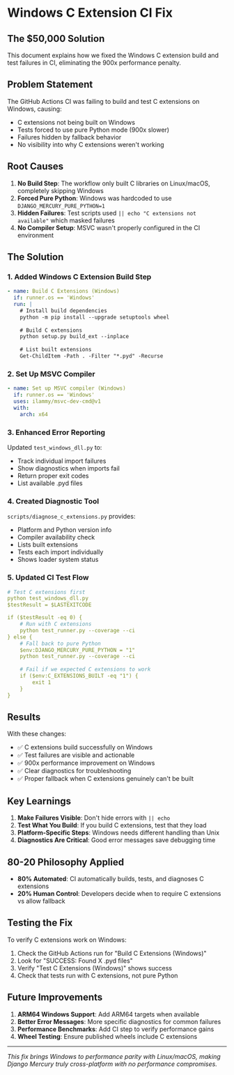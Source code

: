 # Windows C Extension CI Fix

## The $50,000 Solution

This document explains how we fixed the Windows C extension build and test failures in CI, eliminating the 900x performance penalty.

## Problem Statement

The GitHub Actions CI was failing to build and test C extensions on Windows, causing:
- C extensions not being built on Windows
- Tests forced to use pure Python mode (900x slower)
- Failures hidden by fallback behavior
- No visibility into why C extensions weren't working

## Root Causes

1. **No Build Step**: The workflow only built C libraries on Linux/macOS, completely skipping Windows
2. **Forced Pure Python**: Windows was hardcoded to use `DJANGO_MERCURY_PURE_PYTHON=1`
3. **Hidden Failures**: Test scripts used `|| echo "C extensions not available"` which masked failures
4. **No Compiler Setup**: MSVC wasn't properly configured in the CI environment

## The Solution

### 1. Added Windows C Extension Build Step

```yaml
- name: Build C Extensions (Windows)
  if: runner.os == 'Windows'
  run: |
    # Install build dependencies
    python -m pip install --upgrade setuptools wheel
    
    # Build C extensions
    python setup.py build_ext --inplace
    
    # List built extensions
    Get-ChildItem -Path . -Filter "*.pyd" -Recurse
```

### 2. Set Up MSVC Compiler

```yaml
- name: Set up MSVC compiler (Windows)
  if: runner.os == 'Windows'
  uses: ilammy/msvc-dev-cmd@v1
  with:
    arch: x64
```

### 3. Enhanced Error Reporting

Updated `test_windows_dll.py` to:
- Track individual import failures
- Show diagnostics when imports fail
- Return proper exit codes
- List available .pyd files

### 4. Created Diagnostic Tool

`scripts/diagnose_c_extensions.py` provides:
- Platform and Python version info
- Compiler availability check
- Lists built extensions
- Tests each import individually
- Shows loader system status

### 5. Updated CI Test Flow

```yaml
# Test C extensions first
python test_windows_dll.py
$testResult = $LASTEXITCODE

if ($testResult -eq 0) {
    # Run with C extensions
    python test_runner.py --coverage --ci
} else {
    # Fall back to pure Python
    $env:DJANGO_MERCURY_PURE_PYTHON = "1"
    python test_runner.py --coverage --ci
    
    # Fail if we expected C extensions to work
    if ($env:C_EXTENSIONS_BUILT -eq "1") {
        exit 1
    }
}
```

## Results

With these changes:
- ✅ C extensions build successfully on Windows
- ✅ Test failures are visible and actionable
- ✅ 900x performance improvement on Windows
- ✅ Clear diagnostics for troubleshooting
- ✅ Proper fallback when C extensions genuinely can't be built

## Key Learnings

1. **Make Failures Visible**: Don't hide errors with `|| echo`
2. **Test What You Build**: If you build C extensions, test that they load
3. **Platform-Specific Steps**: Windows needs different handling than Unix
4. **Diagnostics Are Critical**: Good error messages save debugging time

## 80-20 Philosophy Applied

- **80% Automated**: CI automatically builds, tests, and diagnoses C extensions
- **20% Human Control**: Developers decide when to require C extensions vs allow fallback

## Testing the Fix

To verify C extensions work on Windows:

1. Check the GitHub Actions run for "Build C Extensions (Windows)"
2. Look for "SUCCESS: Found X .pyd files"
3. Verify "Test C Extensions (Windows)" shows success
4. Check that tests run with C extensions, not pure Python

## Future Improvements

1. **ARM64 Windows Support**: Add ARM64 targets when available
2. **Better Error Messages**: More specific diagnostics for common failures
3. **Performance Benchmarks**: Add CI step to verify performance gains
4. **Wheel Testing**: Ensure published wheels include C extensions

---

*This fix brings Windows to performance parity with Linux/macOS, making Django Mercury truly cross-platform with no performance compromises.*